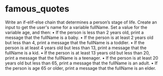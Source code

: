 # famous_quotes
Write an if-elif-else chain that determines a person’s stage of life. Create an input to get the user's name for a variable fullName. Set a value for the variable age, and then:
• If the person is less than 2 years old, print a message that the fullName is
a baby.
• If the person is at least 2 years old but less than 4, print a message that
the fullName is a toddler.
• If the person is at least 4 years old but less than 13, print a message that
the fullName is a kid.
• If the person is at least 13 years old but less than 20, print a message that
the fullName is a teenager.
• If the person is at least 20 years old but less than 65, print a message that
the fullName is an adult.
• If the person is age 65 or older, print a message that the fullName is an
elder.
